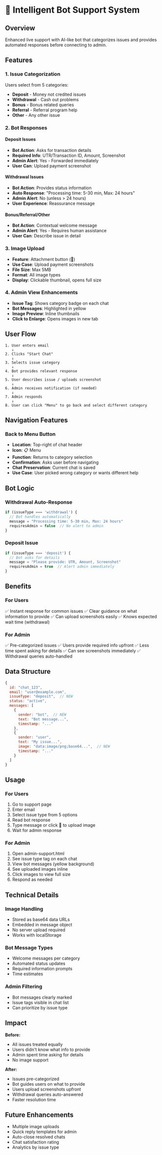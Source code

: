 # 🤖 Intelligent Bot Support System

## Overview
Enhanced live support with AI-like bot that categorizes issues and provides automated responses before connecting to admin.

## Features

### 1. Issue Categorization
Users select from 5 categories:
- **Deposit** - Money not credited issues
- **Withdrawal** - Cash out problems
- **Bonus** - Bonus related queries
- **Referral** - Referral program help
- **Other** - Any other issue

### 2. Bot Responses

#### Deposit Issues
- **Bot Action**: Asks for transaction details
- **Required Info**: UTR/Transaction ID, Amount, Screenshot
- **Admin Alert**: Yes - Forwarded immediately
- **User Can**: Upload payment screenshot

#### Withdrawal Issues
- **Bot Action**: Provides status information
- **Auto Response**: "Processing time: 5-30 min, Max: 24 hours"
- **Admin Alert**: No (unless > 24 hours)
- **User Experience**: Reassurance message

#### Bonus/Referral/Other
- **Bot Action**: Contextual welcome message
- **Admin Alert**: Yes - Requires human assistance
- **User Can**: Describe issue in detail

### 3. Image Upload
- **Feature**: Attachment button (📎)
- **Use Case**: Upload payment screenshots
- **File Size**: Max 5MB
- **Format**: All image types
- **Display**: Clickable thumbnail, opens full size

### 4. Admin View Enhancements
- **Issue Tag**: Shows category badge on each chat
- **Bot Messages**: Highlighted in yellow
- **Image Preview**: Inline thumbnails
- **Click to Enlarge**: Opens images in new tab

## User Flow

```
1. User enters email
   ↓
2. Clicks "Start Chat"
   ↓
3. Selects issue category
   ↓
4. Bot provides relevant response
   ↓
5. User describes issue / uploads screenshot
   ↓
6. Admin receives notification (if needed)
   ↓
7. Admin responds
   ↓
8. User can click "Menu" to go back and select different category
```

## Navigation Features

### Back to Menu Button
- **Location**: Top-right of chat header
- **Icon**: 📋 Menu
- **Function**: Returns to category selection
- **Confirmation**: Asks user before navigating
- **Chat Preservation**: Current chat is saved
- **Use Case**: User picked wrong category or wants different help

## Bot Logic

### Withdrawal Auto-Response
```javascript
if (issueType === 'withdrawal') {
  // Bot handles automatically
  message = "Processing time: 5-30 min, Max: 24 hours"
  requiresAdmin = false  // No alert to admin
}
```

### Deposit Issue
```javascript
if (issueType === 'deposit') {
  // Bot asks for details
  message = "Please provide: UTR, Amount, Screenshot"
  requiresAdmin = true  // Alert admin immediately
}
```

## Benefits

### For Users
✅ Instant response for common issues
✅ Clear guidance on what information to provide
✅ Can upload screenshots easily
✅ Knows expected wait time (withdrawal)

### For Admin
✅ Pre-categorized issues
✅ Users provide required info upfront
✅ Less time spent asking for details
✅ Can see screenshots immediately
✅ Withdrawal queries auto-handled

## Data Structure

```javascript
{
  id: "chat_123",
  email: "user@example.com",
  issueType: "deposit",  // NEW
  status: "active",
  messages: [
    {
      sender: "bot",  // NEW
      text: "Bot message...",
      timestamp: "..."
    },
    {
      sender: "user",
      text: "My issue...",
      image: "data:image/png;base64...",  // NEW
      timestamp: "..."
    }
  ]
}
```

## Usage

### For Users
1. Go to support page
2. Enter email
3. Select issue type from 5 options
4. Read bot response
5. Type message or click 📎 to upload image
6. Wait for admin response

### For Admin
1. Open admin-support.html
2. See issue type tag on each chat
3. View bot messages (yellow background)
4. See uploaded images inline
5. Click images to view full size
6. Respond as needed

## Technical Details

### Image Handling
- Stored as base64 data URLs
- Embedded in message object
- No server upload required
- Works with localStorage

### Bot Message Types
- Welcome messages per category
- Automated status updates
- Required information prompts
- Time estimates

### Admin Filtering
- Bot messages clearly marked
- Issue tags visible in chat list
- Can prioritize by issue type

## Impact

**Before:**
- All issues treated equally
- Users didn't know what info to provide
- Admin spent time asking for details
- No image support

**After:**
- Issues pre-categorized
- Bot guides users on what to provide
- Users upload screenshots upfront
- Withdrawal queries auto-answered
- Faster resolution time

## Future Enhancements
- Multiple image uploads
- Quick reply templates for admin
- Auto-close resolved chats
- Chat satisfaction rating
- Analytics by issue type
